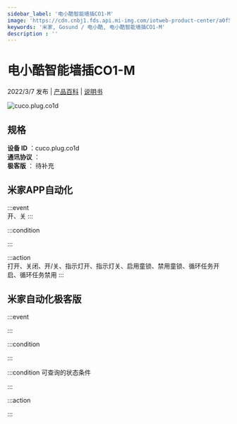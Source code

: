 ```yaml
---
sidebar_label: '电小酷智能墙插CO1-M'
image: 'https://cdn.cnbj1.fds.api.mi-img.com/iotweb-product-center/a0f5ec571266f2d1749f3e8b47741831_拟物.png?GalaxyAccessKeyId=AKVGLQWBOVIRQ3XLEW&Expires=9223372036854775807&Signature=m6gQV6+049B3t+XKjWEJL4j7I2g='
keywords: '米家, Gosund / 电小酷, 电小酷智能墙插CO1-M'
description : ''
---
```

# 电小酷智能墙插CO1-M

2022/3/7 发布 | [产品百科](https://home.mi.com/webapp/content/baike/product/index.html?model=cuco.plug.co1d/) | [说明书](https://home.mi.com/views/introduction.html?model=cuco.plug.co1d&region=cn)

![cuco.plug.co1d](https://cdn.cnbj1.fds.api.mi-img.com/iotweb-product-center/a0f5ec571266f2d1749f3e8b47741831_拟物.png?GalaxyAccessKeyId=AKVGLQWBOVIRQ3XLEW&Expires=9223372036854775807&Signature=m6gQV6+049B3t+XKjWEJL4j7I2g=)

## 规格  
> 
**设备 ID** ：cuco.plug.co1d  
**通讯协议** ：  
**极客版**  ： 待补充 


## 米家APP自动化  

:::event  
开、关
:::

:::condition  

:::

:::action   
打开、关闭、开/关、指示灯开、指示灯关、启用童锁、禁用童锁、循环任务开启、循环任务禁用
:::

## 米家自动化极客版  

:::event  

:::

:::condition  

:::

:::condition 可查询的状态条件  

:::

:::action  

:::

        
